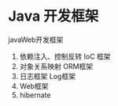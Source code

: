 # Java 开发框架

javaWeb开发框架

1. 依赖注入、控制反转 IoC 框架
2. 对象关系映射 ORM框架
3. 日志框架 Log框架
4. Web框架
5. hibernate



